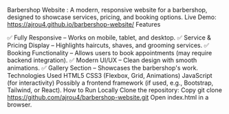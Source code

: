 Barbershop Website :
A modern, responsive website for a barbershop, designed to showcase services, pricing, and booking options.
Live Demo: https://ajrou4.github.io/barbershop-website/
Features

✅ Fully Responsive – Works on mobile, tablet, and desktop.
✅ Service & Pricing Display – Highlights haircuts, shaves, and grooming services.
✅ Booking Functionality – Allows users to book appointments (may require backend integration).
✅ Modern UI/UX – Clean design with smooth animations.
✅ Gallery Section – Showcases the barbershop's work.
Technologies Used
    HTML5
    CSS3 (Flexbox, Grid, Animations)
    JavaScript (for interactivity)
    Possibly a frontend framework (if used, e.g., Bootstrap, Tailwind, or React).
How to Run Locally
    Clone the repository:
    Copy
    git clone https://github.com/ajrou4/barbershop-website.git
    Open index.html in a browser.
